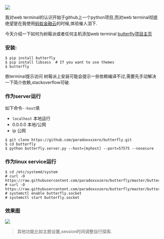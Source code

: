 ![](http://7xqjx7.com1.z0.glb.clouddn.com/image/Screen%20Shot%202016-03-23%20at%2020.47.50.png?imageView2/2/h/600) 

我对web terminal的认识开始于github上一个python项目,而对web terminal彻底绝望是在我使用[蚂蚁金融云](https://www.cloud.alipay.com)的时候,体验催人泪下.

今天介绍一下如何为树莓派或者任何主机添加web terminal
[butterfly项目主页](https://github.com/paradoxxxzero/butterfly)  

### 安装:
```
$ pip install butterfly
$ pip install libsass  # If you want to use themes
$ butterfly
```
依terminal提示访问
树莓派上安装可能会提示一些依赖编译不过,需要先手动解决一下简介依赖,stackoverflow可破.

### 作为server运行
如下命令`--host`填
- `localhost` 本地运行
- 0.0.0.0 本地/公网
- ip 公网 

```
$ git clone https://github.com/paradoxxxzero/butterfly.git
$ cd butterfly
$ python butterfly.server.py --host=[myhost] --port=57575 --nosecure
``` 

### 作为linux service运行

```
$ cd /etc/systemd/system
# curl -O https://raw.githubusercontent.com/paradoxxxzero/butterfly/master/butterfly.service
# curl -O https://raw.githubusercontent.com/paradoxxxzero/butterfly/master/butterfly.socket
# systemctl enable butterfly.socket
# systemctl start butterfly.socket
``` 

### 效果图 

![](http://7xqjx7.com1.z0.glb.clouddn.com/image/687474703a2f2f70.gif?imageView2/2/h/600)

> 其他功能比如主题设置,session时间调整自行探索.